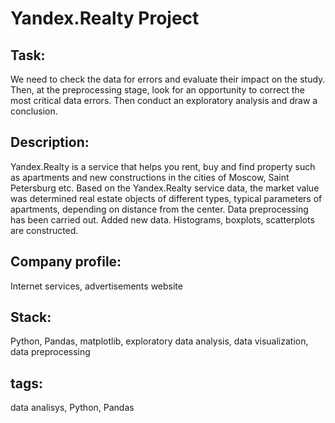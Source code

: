 # Yandex.Realty Project

## Task:
We need to check the data for errors and evaluate their impact on the study. Then, at the preprocessing stage, look for an opportunity to correct the most critical data errors. Then conduct an exploratory analysis and draw a conclusion.

## Description:
Yandex.Realty is a service that helps you rent, buy and find property such as apartments and new constructions in the cities of Moscow, Saint Petersburg etc.
Based on the Yandex.Realty service data, the market value was determined
real estate objects of different types, typical parameters of apartments, depending on
distance from the center. Data preprocessing has been carried out. Added new data.
Histograms, boxplots, scatterplots are constructed.

## Company profile:
Internet services, advertisements website

## Stack:
Python, Pandas, matplotlib, exploratory data analysis, data visualization, data preprocessing

## tags:
data analisys, Python, Pandas
